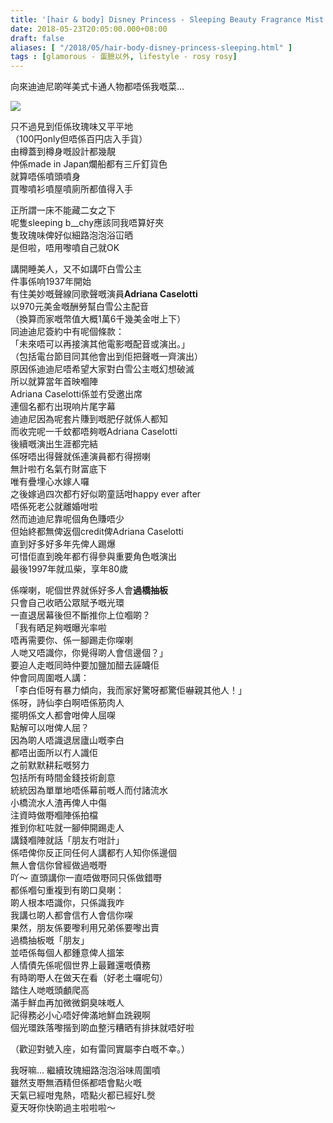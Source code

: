 ```yaml
---
title: '[hair & body] Disney Princess - Sleeping Beauty Fragrance Mist Castle Rose'
date: 2018-05-23T20:05:00.000+08:00
draft: false
aliases: [ "/2018/05/hair-body-disney-princess-sleeping.html" ]
tags : [glamorous - 蛋臉以外, lifestyle - rosy rosy]
---
```


向來迪迪尼啲咩美式卡通人物都唔係我嘅菜...  

![](/images/sleepfragrance.jpg)

只不過見到佢係玫瑰味又平平地  
（100円only但唔係百円店入手貨）  
由樽蓋到樽身嘅設計都幾靚  
仲係made in Japan爛船都有三斤釘貨色  
就算唔係噴頭噴身  
買嚟噴衫噴屋噴廁所都值得入手  
  
正所謂一床不能藏二女之下  
呢隻sleeping b\_\_chy應該同我唔算好夾  
隻玫瑰味俾好似細路泡泡浴冚晒  
是但啦，唔用嚟噴自己就OK  
  
講開睡美人，又不如講吓白雪公主  
件事係响1937年開始  
有住美妙嘅聲線同歌聲嘅演員**Adriana Caselotti**  
以970元美金嘅酬勞幫白雪公主配音  
（換算而家嘅幣值大概1萬6千幾美金咁上下）  
同迪迪尼簽約中有呢個條款：  
「未來唔可以再接演其他電影嘅配音或演出。」  
（包括電台節目同其他會出到佢把聲嘅一齊演出）  
原因係迪迪尼唔希望大家對白雪公主嘅幻想破滅  
所以就算當年首映嗰陣  
Adriana Caselotti係並冇受邀出席  
連個名都冇出現响片尾字幕  
迪迪尼因為呢套片賺到嘅肥仔就係人都知  
而收完呢一千蚊都唔夠嘅Adriana Caselotti  
後續嘅演出生涯都完結  
係呀唔出得聲就係連演員都冇得撈喇  
無計啦冇名氣冇財富底下  
唯有疊埋心水嫁人囉  
之後嫁過四次都冇好似啲童話咁happy ever after  
唔係死老公就離婚咁啦  
然而迪迪尼靠呢個角色賺唔少  
但始終都無俾返個credit俾Adriana Caselotti  
直到好多好多年先俾人踢爆  
可惜佢直到晚年都冇得參與重要角色嘅演出  
最後1997年就瓜柴，享年80歲

  

係㗎喇，呢個世界就係好多人會**過橋抽板**  
只會自己收晒公眾賦予嘅光環  
一直退居幕後但不斷推你上位嗰啲？  
「我有晒足夠嘅曝光率啦  
唔再需要你、係一腳踢走你㗎喇  
人哋又唔識你，你覺得啲人會信邊個？」  
要迫人走嘅同時仲要加鹽加醋去誣衊佢  
仲會同周圍嘅人講：  
「李白佢呀有暴力傾向，我而家好驚呀都驚佢嚇親其他人！」  
係呀，詩仙李白啊唔係筋肉人  
擺明係文人都會咁俾人屈㗎  
點解可以咁俾人屈？  
因為啲人唔識退居廬山嘅李白  
都唔出面所以冇人識佢  
之前默默耕耘嘅努力  
包括所有時間金錢技術創意  
統統因為單單地唔係幕前嘅人而付諸流水  
小橋流水人渣再俾人中傷  
注資時做嘢嗰陣係拍檔  
推到你紅咗就一腳伸開踢走人  
講錢嗰陣就話「朋友冇咁計」  
係唔俾你反正同任何人講都冇人知你係邊個  
無人會信你曾經做過嘅嘢  
吖～ 直頭講你一直唔做嘢同只係做錯嘢  
都係嗰句重複到有啲口臭喇：  
啲人根本唔識你，只係識我咋  
我講乜啲人都會信冇人會信你㗎  
果然，朋友係要嚟利用兄弟係要嚟出賣  
過橋抽板嘅「朋友」  
並唔係每個人都鍾意俾人搵笨  
人情債先係呢個世界上最難還嘅債務  
有時啲嘢人在做天在看（好老土囉呢句）  
踏住人哋嘅頭顱爬高  
滿手鮮血再加微微銅臭味嘅人  
記得務必小心唔好俾滿地鮮血跣親啊  
個光環跌落嚟揩到啲血整污糟晒有排抹就唔好啦

  

（歡迎對號入座，如有雷同實屬李白嘅不幸。）

  

我呀嘛... 繼續玫瑰細路泡泡浴味周圍噴  
雖然支嘢無酒精但係都唔會點火嘅  
天氣已經咁鬼熱，唔點火都已經好L㷫  
夏天呀你快啲過主啦啦啦～
